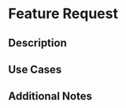 # Feature Request

## Description

<!-- Provide a brief description of the feature you would like to see implemented. -->

## Use Cases

<!-- Describe the use cases for this feature. How will it benefit users or improve the Shop Minis platform? -->

## Additional Notes

<!-- Include any additional information or context that reviewers should be aware of. -->

